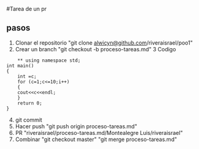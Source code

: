 #Tarea de un pr

## pasos
1. Clonar el repositorio "git clone alwicyn@github.com/riveraisrael/poo1"
2. Crear un branch  "git checkout -b proceso-tareas.md"
3 Codigo 

```include <iostream>
	** using namespace std;
int main()
{
	int =c;
	for (c=1;c<=10;i++)
	{
	cout<<c<<endl;
	}
	return 0;
}
```

4. git commit 
5. Hacer push "git push origin proceso-tareas.md"
6. PR "riveraisrael/proceso-tareas.md/Montealegre Luis/riveraisrael"
7. Combinar "git checkout master" "git merge proceso-tareas.md"